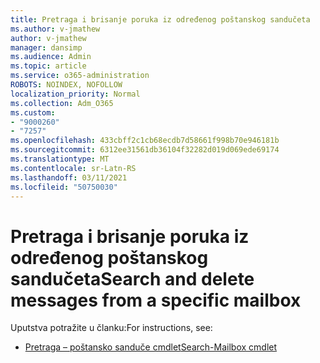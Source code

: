 ```yaml
---
title: Pretraga i brisanje poruka iz određenog poštanskog sandučeta
ms.author: v-jmathew
author: v-jmathew
manager: dansimp
ms.audience: Admin
ms.topic: article
ms.service: o365-administration
ROBOTS: NOINDEX, NOFOLLOW
localization_priority: Normal
ms.collection: Adm_O365
ms.custom:
- "9000260"
- "7257"
ms.openlocfilehash: 433cbff2c1cb68ecdb7d58661f998b70e946181b
ms.sourcegitcommit: 6312ee31561db36104f32282d019d069ede69174
ms.translationtype: MT
ms.contentlocale: sr-Latn-RS
ms.lasthandoff: 03/11/2021
ms.locfileid: "50750030"
---
```

# <a name="search-and-delete-messages-from-a-specific-mailbox"></a><span data-ttu-id="97df1-102">Pretraga i brisanje poruka iz određenog poštanskog sandučeta</span><span class="sxs-lookup"><span data-stu-id="97df1-102">Search and delete messages from a specific mailbox</span></span>

<span data-ttu-id="97df1-103">Uputstva potražite u članku:</span><span class="sxs-lookup"><span data-stu-id="97df1-103">For instructions, see:</span></span>

* [<span data-ttu-id="97df1-104">Pretraga – poštansko sanduče cmdlet</span><span class="sxs-lookup"><span data-stu-id="97df1-104">Search-Mailbox cmdlet</span></span>](https://docs.microsoft.com/powershell/module/exchange/mailboxes/search-mailbox)
